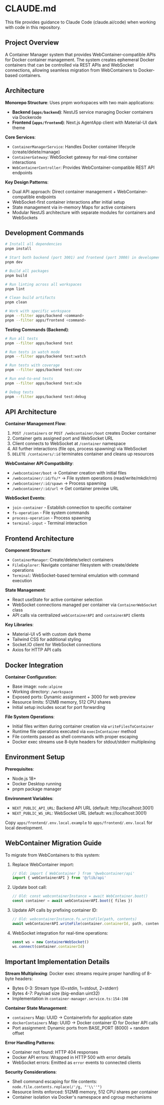 # CLAUDE.md

This file provides guidance to Claude Code (claude.ai/code) when working with code in this repository.

## Project Overview

A Container Manager system that provides WebContainer-compatible APIs for Docker container management. The system creates ephemeral Docker containers that can be controlled via REST APIs and WebSocket connections, allowing seamless migration from WebContainers to Docker-based containers.

## Architecture

**Monorepo Structure**: Uses pnpm workspaces with two main applications:

- **Backend (`apps/backend`)**: NestJS service managing Docker containers via Dockerode
- **Frontend (`apps/frontend`)**: Next.js AgentApp client with Material-UI dark theme

**Core Services**:
- `ContainerManagerService`: Handles Docker container lifecycle (create/delete/manage)  
- `ContainerGateway`: WebSocket gateway for real-time container interactions
- `WebContainerController`: Provides WebContainer-compatible REST API endpoints

**Key Design Patterns**:
- Dual API approach: Direct container management + WebContainer-compatible endpoints
- WebSocket-first container interactions after initial setup
- State management via in-memory Maps for active containers
- Modular NestJS architecture with separate modules for containers and WebSockets

## Development Commands

```bash
# Install all dependencies
pnpm install

# Start both backend (port 3001) and frontend (port 3000) in development
pnpm dev

# Build all packages
pnpm build

# Run linting across all workspaces
pnpm lint

# Clean build artifacts
pnpm clean

# Work with specific workspace
pnpm --filter apps/backend <command>
pnpm --filter apps/frontend <command>
```

**Testing Commands (Backend)**:
```bash
# Run all tests
pnpm --filter apps/backend test

# Run tests in watch mode
pnpm --filter apps/backend test:watch

# Run tests with coverage
pnpm --filter apps/backend test:cov

# Run end-to-end tests
pnpm --filter apps/backend test:e2e

# Debug tests
pnpm --filter apps/backend test:debug
```

## API Architecture

**Container Management Flow**:
1. `POST /containers` or `POST /webcontainer/boot` creates Docker container
2. Container gets assigned port and WebSocket URL  
3. Client connects to WebSocket at `/container` namespace
4. All further interactions (file ops, process spawning) via WebSocket
5. `DELETE /containers/:id` terminates container and cleans up resources

**WebContainer API Compatibility**:
- `/webcontainer/boot` → Container creation with initial files
- `/webcontainer/:id/fs/*` → File system operations (read/write/mkdir/rm)  
- `/webcontainer/:id/spawn` → Process spawning
- `/webcontainer/:id/url` → Get container preview URL

**WebSocket Events**:
- `join-container` - Establish connection to specific container
- `fs-operation` - File system commands  
- `process-operation` - Process spawning
- `terminal-input` - Terminal interaction

## Frontend Architecture

**Component Structure**:
- `ContainerManager`: Create/delete/select containers
- `FileExplorer`: Navigate container filesystem with create/delete operations
- `Terminal`: WebSocket-based terminal emulation with command execution

**State Management**:
- React useState for active container selection
- WebSocket connections managed per container via `ContainerWebSocket` class
- API calls via centralized `webContainerAPI` and `containerAPI` clients

**Key Libraries**:
- Material-UI v5 with custom dark theme
- Tailwind CSS for additional styling
- Socket.IO client for WebSocket connections
- Axios for HTTP API calls

## Docker Integration

**Container Configuration**:
- Base image: `node:alpine`
- Working directory: `/workspace`
- Exposed ports: Dynamic assignment + 3000 for web preview
- Resource limits: 512MB memory, 512 CPU shares
- Initial setup includes socat for port forwarding

**File System Operations**:
- Initial files written during container creation via `writeFilesToContainer`
- Runtime file operations executed via `execInContainer` method
- File contents passed as shell commands with proper escaping
- Docker exec streams use 8-byte headers for stdout/stderr multiplexing

## Environment Setup

**Prerequisites**:
- Node.js 18+
- Docker Desktop running
- pnpm package manager

**Environment Variables**:
- `NEXT_PUBLIC_API_URL`: Backend API URL (default: http://localhost:3001)
- `NEXT_PUBLIC_WS_URL`: WebSocket URL (default: ws://localhost:3001)

Copy `apps/frontend/.env.local.example` to `apps/frontend/.env.local` for local development.

## WebContainer Migration Guide

To migrate from WebContainers to this system:

1. Replace WebContainer import:
   ```typescript
   // Old: import { WebContainer } from '@webcontainer/api'
   import { webContainerAPI } from '@/lib/api'
   ```

2. Update boot call:
   ```typescript
   // Old: const webcontainerInstance = await WebContainer.boot()
   const container = await webContainerAPI.boot({ files })
   ```

3. Update API calls by prefixing container ID:
   ```typescript
   // Old: webcontainerInstance.fs.writeFile(path, contents)
   await webContainerAPI.writeFile(container.containerId, path, contents)
   ```

4. WebSocket integration for real-time operations:
   ```typescript
   const ws = new ContainerWebSocket()
   ws.connect(container.containerId)
   ```

## Important Implementation Details

**Stream Multiplexing**: Docker exec streams require proper handling of 8-byte headers:
- Bytes 0-3: Stream type (0=stdin, 1=stdout, 2=stderr)
- Bytes 4-7: Payload size (big-endian uint32)
- Implementation in `container-manager.service.ts:154-198`

**Container State Management**:
- `containers` Map: UUID → ContainerInfo for application state
- `dockerContainers` Map: UUID → Docker container ID for Docker API calls
- Port assignment: Dynamic ports from BASE_PORT (8000) + random offset

**Error Handling Patterns**:
- Container not found: HTTP 404 responses
- Docker API errors: Wrapped in HTTP 500 with error details
- WebSocket errors: Emitted as `error` events to connected clients

**Security Considerations**:
- Shell command escaping for file contents: `node.file.contents.replace(/'/g, "'\\''")`
- Resource limits enforced: 512MB memory, 512 CPU shares per container
- Container isolation via Docker's namespace and cgroup mechanisms